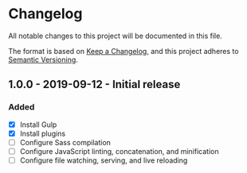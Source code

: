 # Changelog
All notable changes to this project will be documented in this file.

The format is based on [Keep a Changelog](https://keepachangelog.com/en/1.0.0/),
and this project adheres to [Semantic Versioning](https://semver.org/spec/v2.0.0.html).

<!--
## X.X.X - XXXX-XX-XX - XXXXXX

### Added
### Changed
### Deprecated
### Removed
### Fixed
### Security
-->

## 1.0.0 - 2019-09-12 - Initial release

### Added
- [x] Install Gulp
- [x] Install plugins
- [ ] Configure Sass compilation
- [ ] Configure JavaScript linting, concatenation, and minification
- [ ] Configure file watching, serving, and live reloading